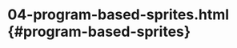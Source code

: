 # 04-program-based-sprites.html {#program-based-sprites}

<Example filename="04-program-based-sprites" />
